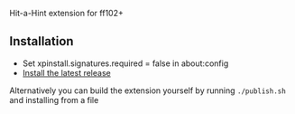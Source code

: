 Hit-a-Hint extension for ff102+

## Installation

* Set xpinstall.signatures.required = false in about:config
* [Install the latest release](https://github.com/dylan-lom/firefox-bugmenot/releases/latest/download/bugmenot.xpi)

Alternatively you can build the extension yourself by running `./publish.sh` and installing from a file
